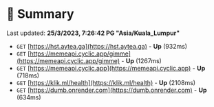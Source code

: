 # 📖 Summary
Last updated: **25/3/2023, 7:26:42 PG "Asia/Kuala_Lumpur"**

- `GET` [https://hst.aytea.ga](https://hst.aytea.ga) - **Up** (932ms)
- `GET` [https://memeapi.cyclic.app/gimme](https://memeapi.cyclic.app/gimme) - **Up** (1267ms)
- `GET` [https://memeapi.cyclic.app](https://memeapi.cyclic.app) - **Up** (718ms)
- `GET` [https://klik.ml/health](https://klik.ml/health) - **Up** (2108ms)
- `GET` [https://dumb.onrender.com](https://dumb.onrender.com) - **Up** (634ms)

